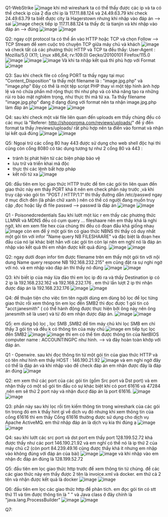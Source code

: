 Q1-WebStrike
![image](https://github.com/Ahitriko/Training-CTF/assets/151734752/c12ce469-401b-4994-9750-95e154c3f6b6)
khi mở wireshark ta có thể thấy được các ip và ta có thể check ip của 2 địa chỉ ip là 117.11.88.124 và 24.49.63.79
khi check 24.49.63.79 ta biết được city là Hagerstown nhưng khi nhập vào đáp án --> sai
![image](https://github.com/Ahitriko/Training-CTF/assets/151734752/3af0da1c-4d4c-47a3-91d1-657d63ceb54a)
check tiếp ip 117.11.88.124 ta thấy đc là tianjin và khi nhập vào đáp án --> đúng
![image](https://github.com/Ahitriko/Training-CTF/assets/151734752/b9070b2b-343f-45a5-adec-746b2b160f13)
![image](https://github.com/Ahitriko/Training-CTF/assets/151734752/ad901da1-a6dd-4cf0-b8a8-08383d949b04)

Q2:
ngay cột protocol ta có thể ấn vào HTTP hoặc TCP và chọn Follow --> TCP Stream để xem cuộc trò chuyện TCP giữa máy chủ và khách
![image](https://github.com/Ahitriko/Training-CTF/assets/151734752/dbb920dc-353a-4501-8332-37b4203cf739)
và check tất cả các phương thức HTTP và TCP ta đều thấy:
User-Agent : Mozilla/5.0 (X11; Linux x86_64; rv:109.0) Gecko/20100101 Firefox/115.0
![image](https://github.com/Ahitriko/Training-CTF/assets/151734752/2a9c7032-a498-4325-ba9b-dd92a8dfe3f3)
![image](https://github.com/Ahitriko/Training-CTF/assets/151734752/d2e71069-6b7e-4593-954d-2fd8f98bff79)
![image](https://github.com/Ahitriko/Training-CTF/assets/151734752/775fd253-472b-4fce-8334-375e3c37e0f2)
Và khi ta nhập kết quả thì phù hợp với Format
![image](https://github.com/Ahitriko/Training-CTF/assets/151734752/cf51bfdc-cdbf-44f7-8fd3-2725481405e1)

Q3:
Sau khi check file có cổng PORT ta thấy ngay tại mục "Content_Disposition" ta thấy một filename là : "image.jpg.php" và "image.php"
Đây có thể là một tệp script PHP thay vì một tệp hình ảnh hợp lệ và nó chứa phần mở rộng thực thi như php và có khả năng tạo ra những rủi ro bảo mật nghiêm trọng, như thực thi mã từ xa.
Ta thấy filename "image.jpg.php" đang ở dạng đúng với format nên ta nhận image.jpg.php làm đáp án
![image](https://github.com/Ahitriko/Training-CTF/assets/151734752/8cdfeacb-9d48-47b0-9804-c11a6edea361)
![image](https://github.com/Ahitriko/Training-CTF/assets/151734752/f8c96f21-e9aa-4dbc-9aaa-6c8cf712d669)
![image](https://github.com/Ahitriko/Training-CTF/assets/151734752/b3848a0f-bd66-4528-a1d1-c6cafe41a605)

Q4:
sau khi check một vài file liên quan đến uploads em thấy chúng đều có các mục là "Referer: http://shoporoma.com/reviews/uploads/"
để ý đến format ta thấy /reviews/uploads/ rất phù hợp nên ta điền vào format và nhận lại kết quả đúng
![image](https://github.com/Ahitriko/Training-CTF/assets/151734752/2e43eaa7-26a7-4d5c-8cde-88ea6cd784f1)
![image](https://github.com/Ahitriko/Training-CTF/assets/151734752/963ff652-029f-4876-a0e8-5a842dee6fd3)

Q5:
Ngoại trừ các cổng 80 hay 443 được sử dụng cho web shell độc hại thì cũng còn cổng 8080 có tác dụng tương tự như 2 cổng 80 và 443 :
+ tránh bị phát hiện từ các biện pháp bảo vệ
+ lưu trữ và triển khai mã độc
+ thực thi các lệnh bất hợp pháp
+ kết nối từ xa
![image](https://github.com/Ahitriko/Training-CTF/assets/151734752/81260c34-e832-43b6-b030-7fddb3f12b65)

Q6:
đầu tiên em lọc giao thức HTTP trước để tìm các gói tin liên quan đến giao thức này
em thấy PORT khá ít nên em check phần này trước ,và khi truy cập vào gói tin "POST / HTTP/1.1" thì thấy đường dẫn /etc/passwd ngay ở mục đích đến (là phần chữ xanh )
nên có thể có người đang muốn truy cập ,đọc hoặc lấy đi file passwd --> passwd là đáp án
![image](https://github.com/Ahitriko/Training-CTF/assets/151734752/d68f6d72-29d3-4c65-a8bd-85f5bc59491d)
![image](https://github.com/Ahitriko/Training-CTF/assets/151734752/dda50807-409f-4f7c-8074-1a346f2063ac)

Q1 - Poisonedcredentials
Sau khi lướt một lúc r em thấy các phương thức LLMNR và MDNS đều có cụm query ... fileshaare nên em thấy khá là nghi ngờ,
khi em xem file hex của chúng thì đều có đoạn đầu khá giống nhau 
![image](https://github.com/Ahitriko/Training-CTF/assets/151734752/601c8952-8b9c-4192-80d3-35af9ef10526)
còn em để ý một gói tin có giao thức NBNS thì thấy có duy nhất một gói tin với infor "Name query NB FILESHAARE" và đặc biệt là đoạn hex đầu của nó lại khác biệt hẳn với các gói tin còn lại nên em nghĩ nó là đáp án
nhập vào kết quả thì em nhận được kết quả đúng.
![image](https://github.com/Ahitriko/Training-CTF/assets/151734752/fc4f90fd-077e-44cc-8d1a-a031805bb244)
![image](https://github.com/Ahitriko/Training-CTF/assets/151734752/4c608e6b-e655-4b2c-9b03-80e771c7e380)

Q2:
ngay dưới đoạn infor tìm được filename trên em thấy một gói tin với nội dung Name query respone NB 192.168.232.215" em cũng đặt ra sự nghi ngờ với nó.
và em nhập vào đáp án thì thấy nó đúng
![image](https://github.com/Ahitriko/Training-CTF/assets/151734752/2a406e85-6171-43a1-ab30-de91c59f270d)
![image](https://github.com/Ahitriko/Training-CTF/assets/151734752/f5d36468-a7f0-4e05-99bb-467a642d180a)

Q3:
khi biết ip của máy lừa đảo thì em lọc ip đó ra và thấy Destination ip có 2 ip là 192.168.232.162 và 192.168.232.176 . 
em thử lần lượt 2 ip thì nhận được đáp án là 192.168.232.176
![image](https://github.com/Ahitriko/Training-CTF/assets/151734752/9cc7763f-7644-4924-b1b6-2dab3294ebdd)
![image](https://github.com/Ahitriko/Training-CTF/assets/151734752/8eed47b6-d99a-48db-a031-c226c97aca8e)

Q4:
để thuận tiện cho việc tìm tên người dùng em dùng bộ lọc để lọc từng giao thức rồi xem thông tin
em lọc đến SMB2 thì đọc được 1 gói tin có "acct:janesmith" ( có thể hành động được thực hiện bởi ông này nên ông janesmith sẽ là user) và từ đó em nhận được đáp án.
![image](https://github.com/Ahitriko/Training-CTF/assets/151734752/dec35bf9-ebb5-4f69-8778-745b30dc4fc9)
![image](https://github.com/Ahitriko/Training-CTF/assets/151734752/f54153f9-475d-4c4c-a5fc-022832a2775d)

Q5: 
em dùng bộ lọc , lọc SMB ,SMB2 để tìm máy chủ
khi lọc SMB em chỉ thấy 3 gói tin và đều k có thông tin của máy chủ
![image](https://github.com/Ahitriko/Training-CTF/assets/151734752/a65691be-5c11-4f4e-80e1-199adc443014)
em tiếp tục lọc đến SMB2
![image](https://github.com/Ahitriko/Training-CTF/assets/151734752/06aa71d7-bd5e-4a62-8673-38ed09824ddb)
![image](https://github.com/Ahitriko/Training-CTF/assets/151734752/c7d6972a-1c3b-4d7d-92f7-7aaa5c04af00)
thì em có thể tìm được thông tin của NetBIOS computer name : ACCOUNTINGPC như hình. --> và đây hoàn toàn khớp với đáp án.

Q1 - Openwire.
sau khi đọc thông tin từ một gói tin của giao thức HTTP và có tên như hình em thấy HOST : 146.190.21.92
![image](https://github.com/Ahitriko/Training-CTF/assets/151734752/b148a560-4cc6-4b1c-8466-c13ccc99e9e4)
và em nghi ngờ đây có thể là đáp án và khi nhập vào để check đáp án em nhận được đây là đáp án đúng
![image](https://github.com/Ahitriko/Training-CTF/assets/151734752/0647cca3-1a30-4784-8e6a-2e859d5fcdb6)

Q2:
em xem thử các port của các gói tin (gồm Src port và Dst port) và em nhận thấy có một số gói tin đầu có sự khác biệt khi có port 61616 và 47284 ,nên em sẽ thử 2 port này và nhận đucợ đáp án là port 61616.
![image](https://github.com/Ahitriko/Training-CTF/assets/151734752/567a305d-056e-4849-bb24-e998c2e5a555)
![image](https://github.com/Ahitriko/Training-CTF/assets/151734752/73875192-1f22-4997-82cd-f115ea1ead1c)

Q3:
phần này sau khi lọc rồi tìm kiếm thông tin trong wireshark của các gói tin trong đó em k thấy hint gì về dịch vụ đó nhưng khi xem thông tin của cổng 61616 thì em thấy Cổng 61616 thường được sử dụng cho dịch vụ Apache ActiveMQ.
em thử nhập đáp án là dịch vụ kia thì đúng ạ
![image](https://github.com/Ahitriko/Training-CTF/assets/151734752/12fd2d42-25f9-4105-8664-412f106b4c9b)
![image](https://github.com/Ahitriko/Training-CTF/assets/151734752/a82bbeaa-765d-484d-9098-72ba02ff3dcc)

Q4:
sau khi lướt các src port và dst port em thấy port 128.199.52.72 khá được thấy như các port 146.190.21.92 và em nghĩ có thể nó là ip thứ 2 của máy chủ c2 
(còn port 84.239.49.16 cũng được thấy khá ít nhưng em nhập vào không đúng với đáp án của bài)
![image](https://github.com/Ahitriko/Training-CTF/assets/151734752/325b0aff-916f-4710-a5cd-a4a901ef6cf8)
![image](https://github.com/Ahitriko/Training-CTF/assets/151734752/79e77640-1b12-40e4-afcf-227de0b45608)
và khi nhập vào em nhận đc đáp án đúng là 128.199.52.72

Q5:
đầu tiên em lọc giao thức http trước để xem thông tin từ chúng.
để các các giao thức này em thấy được 2 tên là invoice.xml và docker.
em thử cả 2 tên và nhận được kết quả là docker
![image](https://github.com/Ahitriko/Training-CTF/assets/151734752/ea45358d-c40b-4b42-9817-04095966c03e)
![image](https://github.com/Ahitriko/Training-CTF/assets/151734752/f8e7fa11-634c-4882-bb33-06ab84a3331d)

Q6:
đầu tiên em lọc các giao thức http để phân tích.
em đọc gói tin có stt thứ 11 và tìm được thông tin là " <bean id="pb" class="java.lang.ProcessBuilder" init-method="start"> "
và Java class ở đây chính là "java.lang.ProcessBuilder" 
![image](https://github.com/Ahitriko/Training-CTF/assets/151734752/cd66cda8-849d-4641-a7ff-6a90d0011b82)
![image](https://github.com/Ahitriko/Training-CTF/assets/151734752/9c2afe10-8801-4b7a-9bd4-75d53efcf39f)

Q7:



